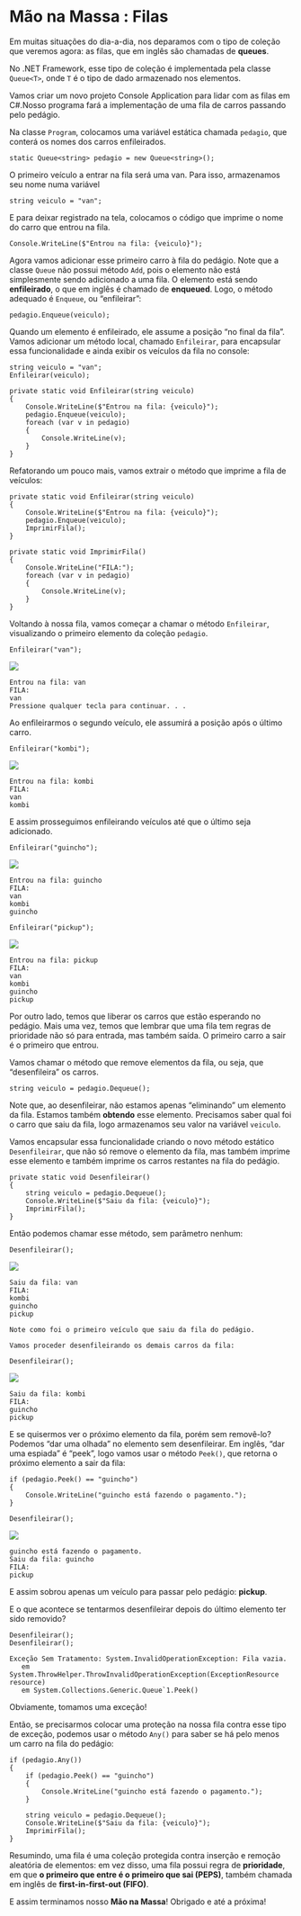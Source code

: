 ﻿# Mão na Massa : Filas

Em muitas situações do dia-a-dia, nos deparamos com o tipo de coleção que veremos agora: as filas, que em inglês são chamadas de **queues**.

No .NET Framework, esse tipo de coleção é implementada pela classe `Queue<T>`, onde `T` é o tipo de dado armazenado nos elementos.

Vamos criar um novo projeto Console Application para lidar com as filas em C#.Nosso programa fará a implementação de uma fila de carros passando pelo pedágio.

Na classe `Program`, colocamos uma variável estática chamada `pedagio`, que conterá os nomes dos carros enfileirados.

```
static Queue<string> pedagio = new Queue<string>();
```

O primeiro veículo a entrar na fila será uma van. Para isso, armazenamos seu nome numa variável

```
string veiculo = "van";
```

E para deixar registrado na tela, colocamos o código que imprime o nome do carro que entrou na fila.

```
Console.WriteLine($"Entrou na fila: {veiculo}");
```

Agora vamos adicionar esse primeiro carro à fila do pedágio. Note que a classe `Queue` não possui método `Add`, pois o elemento não está simplesmente sendo adicionado a uma fila. O elemento está sendo **enfileirado**, o que em inglês é chamado de **enqueued**. Logo, o método adequado é `Enqueue`, ou “enfileirar”:

```
pedagio.Enqueue(veiculo);
```

Quando um elemento é enfileirado, ele assume a posição “no final da fila”. Vamos adicionar um método local, chamado `Enfileirar`, para encapsular essa funcionalidade e ainda exibir os veículos da fila no console:

```
string veiculo = "van";
Enfileirar(veiculo);
```

```
private static void Enfileirar(string veiculo)
{
	Console.WriteLine($"Entrou na fila: {veiculo}");
	pedagio.Enqueue(veiculo);
	foreach (var v in pedagio)
	{
		Console.WriteLine(v);
	}
}
```

Refatorando um pouco mais, vamos extrair o método que imprime a fila de veículos:

```
private static void Enfileirar(string veiculo)
{
	Console.WriteLine($"Entrou na fila: {veiculo}");
	pedagio.Enqueue(veiculo);
	ImprimirFila();
}
```

```
private static void ImprimirFila()
{
	Console.WriteLine("FILA:");
	foreach (var v in pedagio)
	{
		Console.WriteLine(v);
	}
}
```

Voltando à nossa fila, vamos começar a chamar o método `Enfileirar`, visualizando o primeiro elemento da coleção `pedagio`.

```
Enfileirar("van");
```

![](https://raw.githubusercontent.com/marcelooliveira/csharp-collections/master/A53Queue/Slides/queue1.png)

```
Entrou na fila: van
FILA:
van
Pressione qualquer tecla para continuar. . .
```

Ao enfileirarmos o segundo veículo, ele assumirá a posição após o último carro. 

```
Enfileirar("kombi");
```

![](https://raw.githubusercontent.com/marcelooliveira/csharp-collections/master/A53Queue/Slides/queue2.png)

```
Entrou na fila: kombi
FILA:
van
kombi
```

E assim prosseguimos enfileirando veículos até que o último seja adicionado.

```
Enfileirar("guincho");
```

![](https://raw.githubusercontent.com/marcelooliveira/csharp-collections/master/A53Queue/Slides/queue3.png)

```
Entrou na fila: guincho
FILA:
van
kombi
guincho
```

```
Enfileirar("pickup");
```

![](https://raw.githubusercontent.com/marcelooliveira/csharp-collections/master/A53Queue/Slides/queue4.png)

```
Entrou na fila: pickup
FILA:
van
kombi
guincho
pickup
```

Por outro lado, temos que liberar os carros que estão esperando no pedágio. Mais uma vez, temos que lembrar que uma fila tem regras de prioridade não só para entrada, mas também saída. O primeiro carro a sair é o primeiro que entrou.

Vamos chamar o método que remove elementos da fila, ou seja, que “desenfileira” os carros. 

```
string veiculo = pedagio.Dequeue();
```

Note que, ao desenfileirar, não estamos apenas “eliminando” um elemento da fila. Estamos também **obtendo** esse elemento. Precisamos saber qual foi o carro que saiu da fila, logo armazenamos seu valor na variável `veiculo`.

Vamos encapsular essa funcionalidade criando o novo método estático `Desenfileirar`, que não só remove o elemento da fila, mas também imprime esse elemento e também imprime os carros restantes na fila do pedágio.


```
private static void Desenfileirar()
{
	string veiculo = pedagio.Dequeue();
	Console.WriteLine($"Saiu da fila: {veiculo}");
	ImprimirFila();
}
```

Então podemos chamar esse método, sem parâmetro nenhum:

```
Desenfileirar();
```

![](https://raw.githubusercontent.com/marcelooliveira/csharp-collections/master/A53Queue/Slides/queue5.png)

```
Saiu da fila: van
FILA:
kombi
guincho
pickup
```

```
Note como foi o primeiro veículo que saiu da fila do pedágio.

Vamos proceder desenfileirando os demais carros da fila:
```

```
Desenfileirar();
```

![](https://raw.githubusercontent.com/marcelooliveira/csharp-collections/master/A53Queue/Slides/queue6.png)

```
Saiu da fila: kombi
FILA:
guincho
pickup
```

E se quisermos ver o próximo elemento da fila, porém sem removê-lo? Podemos “dar uma olhada” no elemento sem desenfileirar. Em inglês, “dar uma espiada” é “peek”, logo vamos usar o método `Peek()`, que retorna o próximo elemento a sair da fila:

```
if (pedagio.Peek() == "guincho")
{
	Console.WriteLine("guincho está fazendo o pagamento.");
}
```

```
Desenfileirar();
```

![](https://raw.githubusercontent.com/marcelooliveira/csharp-collections/master/A53Queue/Slides/queue7.png)

```
guincho está fazendo o pagamento.
Saiu da fila: guincho
FILA:
pickup
```

E assim sobrou apenas um veículo para passar pelo pedágio: **pickup**. 

E o que acontece se tentarmos desenfileirar depois do último elemento ter sido removido?

```
Desenfileirar();
Desenfileirar();
```

```
Exceção Sem Tratamento: System.InvalidOperationException: Fila vazia.
   em System.ThrowHelper.ThrowInvalidOperationException(ExceptionResource resource)
   em System.Collections.Generic.Queue`1.Peek()
```
   
Obviamente, tomamos uma exceção!

Então, se precisarmos colocar uma proteção na nossa fila contra esse tipo de exceção, podemos usar o método `Any()` para saber se há pelo menos um carro na fila do pedágio:

```
if (pedagio.Any())
{
	if (pedagio.Peek() == "guincho")
	{
		Console.WriteLine("guincho está fazendo o pagamento.");
	}

	string veiculo = pedagio.Dequeue();
	Console.WriteLine($"Saiu da fila: {veiculo}");
	ImprimirFila();
}
```

Resumindo, uma fila é uma coleção protegida contra inserção e remoção aleatória de elementos: em vez disso, uma fila possui regra de **prioridade**, em que **o primeiro que entre é o primeiro que sai (PEPS)**, também chamada em inglês de **first-in-first-out (FIFO)**. 

E assim terminamos nosso **Mão na Massa**! Obrigado e até a próxima!